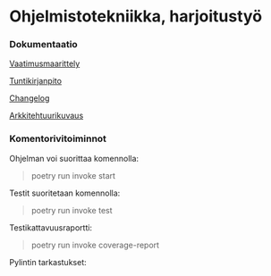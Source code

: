 # Ohjelmistotekniikka, harjoitustyö

### Dokumentaatio

[Vaatimusmaarittely](https://github.com/ellenra/ot-harjoitustyo/blob/master/dokumentaatio/vaatimusmaarittely.md)

[Tuntikirjanpito](https://github.com/ellenra/ot-harjoitustyo/blob/master/dokumentaatio/tuntikirjanpito.md)

[Changelog](https://github.com/ellenra/ot-harjoitustyo/blob/master/dokumentaatio/changelog.md)

[Arkkitehtuurikuvaus](https://github.com/ellenra/ot-harjoitustyo/blob/master/dokumentaatio/arkkitehtuuri.md)


### Komentorivitoiminnot

Ohjelman voi suorittaa komennolla:
> poetry run invoke start

Testit suoritetaan komennolla:
> poetry run invoke test

Testikattavuusraportti:
> poetry run invoke coverage-report

Pylintin tarkastukset:


